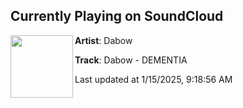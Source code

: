 ## Currently Playing on SoundCloud

[<img align="left" width="100" src="https://i1.sndcdn.com/artworks-cmaezwd1Y8WcJheK-mVJ0yg-t500x500.jpg">](https://soundcloud.com/da-bow/dabow-dementia?in=da-bow/sets/the-unfinished)

**Artist**: Dabow 

**Track**: Dabow - DEMENTIA

Last updated at 1/15/2025, 9:18:56 AM
